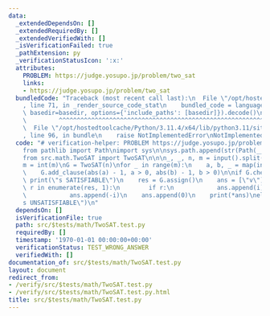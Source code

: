 ```yaml
---
data:
  _extendedDependsOn: []
  _extendedRequiredBy: []
  _extendedVerifiedWith: []
  _isVerificationFailed: true
  _pathExtension: py
  _verificationStatusIcon: ':x:'
  attributes:
    PROBLEM: https://judge.yosupo.jp/problem/two_sat
    links:
    - https://judge.yosupo.jp/problem/two_sat
  bundledCode: "Traceback (most recent call last):\n  File \"/opt/hostedtoolcache/Python/3.11.4/x64/lib/python3.11/site-packages/onlinejudge_verify/documentation/build.py\"\
    , line 71, in _render_source_code_stat\n    bundled_code = language.bundle(stat.path,\
    \ basedir=basedir, options={'include_paths': [basedir]}).decode()\n          \
    \         ^^^^^^^^^^^^^^^^^^^^^^^^^^^^^^^^^^^^^^^^^^^^^^^^^^^^^^^^^^^^^^^^^^^^^^^^^^^^^^^^^\n\
    \  File \"/opt/hostedtoolcache/Python/3.11.4/x64/lib/python3.11/site-packages/onlinejudge_verify/languages/python.py\"\
    , line 96, in bundle\n    raise NotImplementedError\nNotImplementedError\n"
  code: "# verification-helper: PROBLEM https://judge.yosupo.jp/problem/two_sat\n\
    from pathlib import Path\nimport sys\n\nsys.path.append(str(Path(__file__).resolve().parent.parent.parent.parent))\n\
    from src.math.TwoSAT import TwoSAT\n\n\n_, _, n, m = input().split()\nn = int(n)\n\
    m = int(m)\nG = TwoSAT(n)\nfor _ in range(m):\n    a, b, _ = map(int, input().split())\n\
    \    G.add_clause(abs(a) - 1, a > 0, abs(b) - 1, b > 0)\n\nif G.check():\n   \
    \ print(\"s SATISFIABLE\")\n    res = G.assign()\n    ans = [\"v\"]\n    for i,\
    \ r in enumerate(res, 1):\n        if r:\n            ans.append(i)\n        else:\n\
    \            ans.append(-i)\n    ans.append(0)\n    print(*ans)\nelse:\n    print(\"\
    s UNSATISFIABLE\")\n"
  dependsOn: []
  isVerificationFile: true
  path: src/$tests/math/TwoSAT.test.py
  requiredBy: []
  timestamp: '1970-01-01 00:00:00+00:00'
  verificationStatus: TEST_WRONG_ANSWER
  verifiedWith: []
documentation_of: src/$tests/math/TwoSAT.test.py
layout: document
redirect_from:
- /verify/src/$tests/math/TwoSAT.test.py
- /verify/src/$tests/math/TwoSAT.test.py.html
title: src/$tests/math/TwoSAT.test.py
---
```

